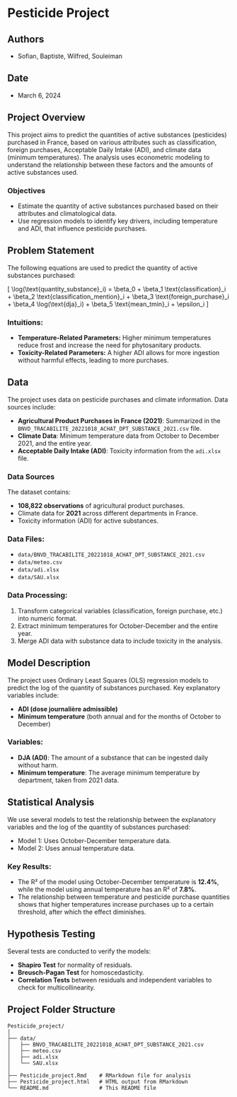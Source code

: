 # Pesticide Project

## Authors
- Sofian, Baptiste, Wilfred, Souleiman

## Date
- March 6, 2024

## Project Overview
This project aims to predict the quantities of active substances (pesticides) purchased in France, based on various attributes such as classification, foreign purchases, Acceptable Daily Intake (ADI), and climate data (minimum temperatures). The analysis uses econometric modeling to understand the relationship between these factors and the amounts of active substances used.

### Objectives
- Estimate the quantity of active substances purchased based on their attributes and climatological data.
- Use regression models to identify key drivers, including temperature and ADI, that influence pesticide purchases.

## Problem Statement
The following equations are used to predict the quantity of active substances purchased:

\[
\log(\text{quantity\_substance}_i) = \beta_0 + \beta_1 \text{classification}_i + \beta_2 \text{classification\_mention}_i + \beta_3 \text{foreign\_purchase}_i + \beta_4 \log(\text{dja}_i) + \beta_5 \text{mean\_tmin}_i + \epsilon_i
\]

### Intuitions:
- **Temperature-Related Parameters:** Higher minimum temperatures reduce frost and increase the need for phytosanitary products.
- **Toxicity-Related Parameters:** A higher ADI allows for more ingestion without harmful effects, leading to more purchases.

## Data
The project uses data on pesticide purchases and climate information. Data sources include:
- **Agricultural Product Purchases in France (2021)**: Summarized in the `BNVD_TRACABILITE_20221018_ACHAT_DPT_SUBSTANCE_2021.csv` file.
- **Climate Data**: Minimum temperature data from October to December 2021, and the entire year.
- **Acceptable Daily Intake (ADI)**: Toxicity information from the `adi.xlsx` file.

### Data Sources
The dataset contains:
- **108,822 observations** of agricultural product purchases.
- Climate data for **2021** across different departments in France.
- Toxicity information (ADI) for active substances.

### Data Files:
- `data/BNVD_TRACABILITE_20221018_ACHAT_DPT_SUBSTANCE_2021.csv`
- `data/meteo.csv`
- `data/adi.xlsx`
- `data/SAU.xlsx`

### Data Processing:
1. Transform categorical variables (classification, foreign purchase, etc.) into numeric format.
2. Extract minimum temperatures for October-December and the entire year.
3. Merge ADI data with substance data to include toxicity in the analysis.

## Model Description
The project uses Ordinary Least Squares (OLS) regression models to predict the log of the quantity of substances purchased. Key explanatory variables include:
- **ADI (dose journalière admissible)**
- **Minimum temperature** (both annual and for the months of October to December)

### Variables:
- **DJA (ADI)**: The amount of a substance that can be ingested daily without harm.
- **Minimum temperature**: The average minimum temperature by department, taken from 2021 data.

## Statistical Analysis
We use several models to test the relationship between the explanatory variables and the log of the quantity of substances purchased:
- Model 1: Uses October-December temperature data.
- Model 2: Uses annual temperature data.

### Key Results:
- The R² of the model using October-December temperature is **12.4%**, while the model using annual temperature has an R² of **7.8%**.
- The relationship between temperature and pesticide purchase quantities shows that higher temperatures increase purchases up to a certain threshold, after which the effect diminishes.

## Hypothesis Testing
Several tests are conducted to verify the models:
- **Shapiro Test** for normality of residuals.
- **Breusch-Pagan Test** for homoscedasticity.
- **Correlation Tests** between residuals and independent variables to check for multicollinearity.

## Project Folder Structure

```plaintext
Pesticide_project/
│
├── data/
│   ├── BNVD_TRACABILITE_20221018_ACHAT_DPT_SUBSTANCE_2021.csv
│   ├── meteo.csv
│   ├── adi.xlsx
│   └── SAU.xlsx
│
├── Pesticide_project.Rmd    # RMarkdown file for analysis
├── Pesticide_project.html   # HTML output from RMarkdown
└── README.md                # This README file
